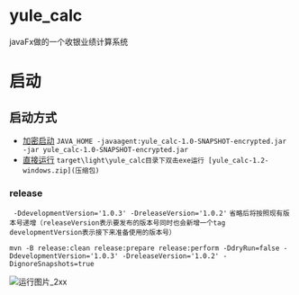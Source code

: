# yule_calc
javaFx做的一个收银业绩计算系统


# 启动

## 启动方式

- [加密启动](#加密启动)
  `JAVA_HOME -javaagent:yule_calc-1.0-SNAPSHOT-encrypted.jar -jar yule_calc-1.0-SNAPSHOT-encrypted.jar `
- [直接运行](#直接运行)
  `target\light\yule_calc目录下双击exe运行 [yule_calc-1.2-windows.zip](压缩包) `

### release

` -DdevelopmentVersion='1.0.3' -DreleaseVersion='1.0.2'`
` 省略后将按照现有版本号递增（releaseVersion表示要发布的版本号同时也会新增一个tag `
` developmentVersion表示接下来准备使用的版本号）`

`
mvn -B release:clean release:prepare release:perform -DdryRun=false -DdevelopmentVersion='1.0.3' -DreleaseVersion='1.0.2' -DignoreSnapshots=true
`

![运行图片_2xx](https://github.com/user-attachments/assets/b3963adc-f2eb-4074-ac85-8794bf65e16f)
